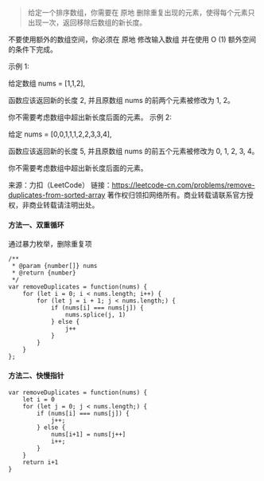 > 给定一个排序数组，你需要在 原地 删除重复出现的元素，使得每个元素只出现一次，返回移除后数组的新长度。

不要使用额外的数组空间，你必须在 原地 修改输入数组 并在使用 O (1) 额外空间的条件下完成。 

示例 1:

给定数组 nums = [1,1,2], 

函数应该返回新的长度 2, 并且原数组 nums 的前两个元素被修改为 1, 2。 

你不需要考虑数组中超出新长度后面的元素。
示例 2:

给定 nums = [0,0,1,1,1,2,2,3,3,4],

函数应该返回新的长度 5, 并且原数组 nums 的前五个元素被修改为 0, 1, 2, 3, 4。

你不需要考虑数组中超出新长度后面的元素。

来源：力扣（LeetCode）
链接：https://leetcode-cn.com/problems/remove-duplicates-from-sorted-array
著作权归领扣网络所有。商业转载请联系官方授权，非商业转载请注明出处。

#### 方法一、双重循环
通过暴力枚举，删除重复项
```
/**
 * @param {number[]} nums
 * @return {number}
 */
var removeDuplicates = function(nums) {
    for (let i = 0; i < nums.length; i++) {
        for (let j = i + 1; j < nums.length;) {
            if (nums[i] === nums[j]) {
                nums.splice(j, 1)
            } else {
                j++
            }
        }
    }
};
```

#### 方法二、快慢指针
```
var removeDuplicates = function(nums) {
    let i = 0
    for (let j = 0; j < nums.length;) {
        if (nums[i] === nums[j]) {
            j++;
        } else {
            nums[i+1] = nums[j++]
            i++;
        }
    }
    return i+1
}
```
